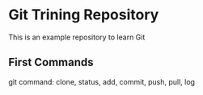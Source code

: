 # Git Trining Repository

This is an example repository to learn Git

## First Commands

git command: clone, status, add, commit, push, pull, log